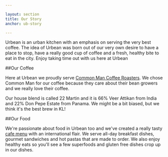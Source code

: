 ```yaml
---

layout: section
title: Our Story
anchor: ub-story

---
```


Urbean is an urban kitchen with an emphasis on serving the very best coffee.  The idea of Urbean was born out of our very own desire to have a place to stop, have a really good cup of coffee and a fresh, healthy bite to eat in the city. Enjoy taking time out with us here at Urbean 

##Our Coffee 

Here at Urbean we proudly serve <a target="_blank" href="http://www.commonmancoffeeroasters.com/">Common Man Coffee Roasters</a>.
We chose Common Man for our coffee because they care about their bean growers and we really love their coffee. 
 
Our house blend is called 22 Martin and it is 66% Veer Attikan from India and 22% Don Pepe Estate from Panama.  We might be a bit biased, but we think it's the best brew in KL! 

##Our Food

We're passionate about food in Urbean too and we've created a really tasty <a href="#ub-menu">cafe menu</a> with an international flair. We serve all-day breakfast dishes, gourmet sandwiches and hot pastas that are made to order. We also enjoy healthy eats so you'll see a few superfoods and gluten free dishes crop up in our dishes.